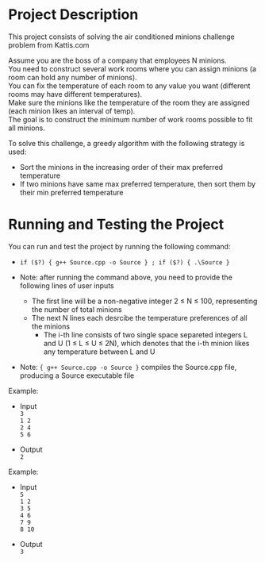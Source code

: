 # Project Description

This project consists of solving the air conditioned minions challenge problem from Kattis.com

Assume you are the boss of a company that employees N minions. <br />
You need to construct several work rooms where you can assign minions (a room can hold any number of minions). <br />
You can fix the temperature of each room to any value you want (different rooms may have different temperatures). <br />
Make sure the minions like the temperature of the room they are assigned (each minion likes an interval of temp). <br />
The goal is to construct the minimum number of work rooms possible to fit all minions.

To solve this challenge, a greedy algorithm with the following strategy is used:
- Sort the minions in the increasing order of their max preferred temperature
- If two minions have same max preferred temperature, then sort them by their min preferred temperature

# Running and Testing the Project

You can run and test the project by running the following command:

- `if ($?) { g++ Source.cpp -o Source } ; if ($?) { .\Source }`

- Note: after running the command above, you need to provide the following lines of user inputs
    - The first line will  be a non-negative integer 2 ≤ N ≤ 100, representing the number of total minions
    - The next N lines each desrcibe the temperature preferences of all the minions
        - The i-th line consists of two single space separeted integers L and U (1 ≤ L ≤ U ≤ 2N),
          which denotes that the i-th minion likes any temperature between L and U

- Note: `{ g++ Source.cpp -o Source }` compiles the Source.cpp file, producing a Source executable file

Example:
- Input <br />
`3` <br />
`1 2` <br />
`2 4` <br />
`5 6`

- Output <br />
`2` <br />

Example:
- Input <br />
`5` <br />
`1 2` <br />
`3 5` <br />
`4 6` <br />
`7 9` <br />
`8 10`

- Output <br />
`3`